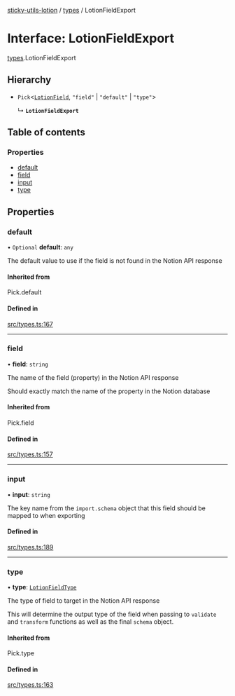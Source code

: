 [sticky-utils-lotion](../README.md) / [types](../modules/types.md) / LotionFieldExport

# Interface: LotionFieldExport

[types](../modules/types.md).LotionFieldExport

## Hierarchy

- `Pick`\<[`LotionField`](types.LotionField.md), ``"field"`` \| ``"default"`` \| ``"type"``\>

  ↳ **`LotionFieldExport`**

## Table of contents

### Properties

- [default](types.LotionFieldExport.md#default)
- [field](types.LotionFieldExport.md#field)
- [input](types.LotionFieldExport.md#input)
- [type](types.LotionFieldExport.md#type)

## Properties

### default

• `Optional` **default**: `any`

The default value to use if the field is not found in the Notion API response

#### Inherited from

Pick.default

#### Defined in

[src/types.ts:167](https://github.com/sticky/sticky-utils-lotion/blob/61d4e64/src/types.ts#L167)

___

### field

• **field**: `string`

The name of the field (property) in the Notion API response

Should exactly match the name of the property in the Notion database

#### Inherited from

Pick.field

#### Defined in

[src/types.ts:157](https://github.com/sticky/sticky-utils-lotion/blob/61d4e64/src/types.ts#L157)

___

### input

• **input**: `string`

The key name from the `import.schema` object that this field should be mapped to when exporting

#### Defined in

[src/types.ts:189](https://github.com/sticky/sticky-utils-lotion/blob/61d4e64/src/types.ts#L189)

___

### type

• **type**: [`LotionFieldType`](../modules/types.md#lotionfieldtype)

The type of field to target in the Notion API response

This will determine the output type of the field when passing to `validate` and `transform` functions as well as the final `schema` object.

#### Inherited from

Pick.type

#### Defined in

[src/types.ts:163](https://github.com/sticky/sticky-utils-lotion/blob/61d4e64/src/types.ts#L163)
